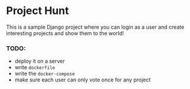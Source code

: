 # Project Hunt

This is a sample Django project where you can login as a user and create interesting projects and show them to the world!

### TODO:
- deploy it on a server
- write `dockerfile`
- write the `docker-compose`
- make sure each user can only vote once for any project
